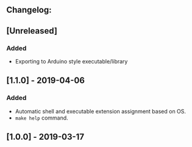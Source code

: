 Changelog:
----------

## [Unreleased]
### Added
 - Exporting to Arduino style executable/library

## [1.1.0] - 2019-04-06
### Added
 - Automatic shell and executable extension assignment based on OS.
 - `make help` command.

## [1.0.0] - 2019-03-17